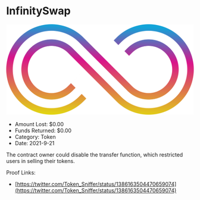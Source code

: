 # InfinitySwap
![InfinitySwap](/rektimages/InfinitySwap.png)
- Amount Lost: $0.00
- Funds Returned: $0.00
- Category: Token
- Date: 2021-9-21

The contract owner could disable the transfer function, which restricted users in selling their tokens.


Proof Links:
- [https://twitter.com/Token_Sniffer/status/1386163504470659074](https://twitter.com/Token_Sniffer/status/1386163504470659074)


